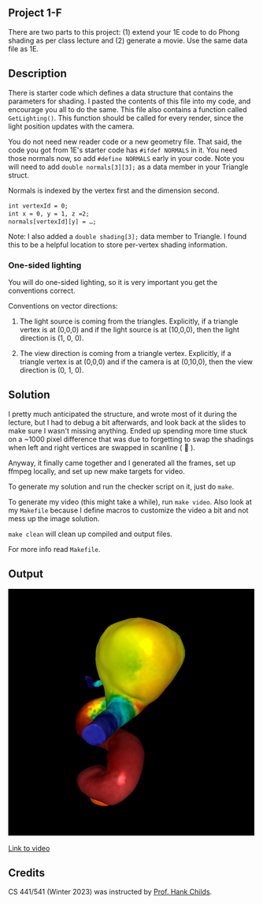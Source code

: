 ## Project 1-F
There are two parts to this project: (1) extend your 1E code to do Phong shading as per class lecture and (2) generate a movie.
Use the same data file as 1E.

## Description
There is starter code which defines a data structure that contains the parameters for shading. 
I pasted the contents of this file into my code, and encourage you all to do the same. 
This file also contains a function called `GetLighting()`.
This function should be called for every render, since the light position updates with the camera.

You do not need new reader code or a new geometry file. 
That said, the code you got from 1E's starter code has `#ifdef NORMALS` in it.
You need those normals now, so add `#define NORMALS` early in your code.
Note you will need to add `double normals[3][3];` as a data member in your Triangle struct.  

Normals is indexed by the vertex first and the dimension second.

```
int vertexId = 0;
int x = 0, y = 1, z =2;
normals[vertexId][y] = …;
```

Note: I also added a `double shading[3];` data member to Triangle. 
I found this to be a helpful location to store per-vertex shading information.

### One-sided lighting

You will do one-sided lighting, so it is very important you get the conventions correct.

Conventions on vector directions:

1. The light source is coming from the triangles. Explicitly, if a triangle vertex is at (0,0,0) and if the light source is at (10,0,0), then the light direction is (1, 0, 0).

2. The view direction is coming from a triangle vertex. Explicitly, if a triangle vertex is at (0,0,0) and if the camera is at (0,10,0), then the view direction is (0, 1, 0).


## Solution

I pretty much anticipated the structure, and wrote most of it during the lecture, but I had to debug a bit afterwards,
and look back at the slides to make sure I wasn't missing anything.
Ended up spending more time stuck on a ~1000 pixel difference that was due to forgetting to swap the shadings when left
and right vertices are swapped in scanline ( :facepalm: ).

Anyway, it finally came together and I generated all the frames, set up ffmpeg locally, and set up new make targets
for video.

To generate my solution and run the checker script on it, just do `make`.

To generate my video (this might take a while), run `make video`.
Also look at my `Makefile` because I define macros to customize the video a bit and not mess up the image solution.

`make clean` will clean up compiled and output files.

For more info read `Makefile`.

## Output

<img src="../assets/outputs/proj1F.png" width="500" />

[Link to video](http://ix.cs.uroregon.edu/~alih/proj1F.mp4)

## Credits
CS 441/541 (Winter 2023) was instructed by [Prof. Hank Childs](https://cdux.cs.uoregon.edu/childs.html).
